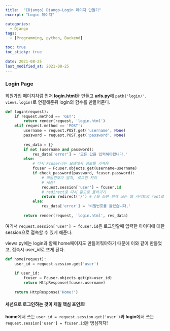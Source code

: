```yaml
---
title:  "[Django] Django-Login 페이지 만들기"
excerpt: "Login 페이지"

categories:
  - Django
tags:
  - [Programming, python, Backend]

toc: true
toc_sticky: true
 
date: 2021-08-25
last_modified_at: 2021-08-25
---
```

### Login Page
회원가입 페이지처럼 먼저 **login.html**을 만들고 **urls.py**에 ```path('login/', views.login)```로 연결해준뒤 login의 함수를 만들어준다.

```python
def login(request):
    if request.method == 'GET':
        return render(request, 'login.html')
    elif request.method == 'POST':
        username = request.POST.get('username', None)
        password = request.POST.get('password', None)
        
        res_data = {}
        if not (username and password):
            res_data['error'] = '모든 값을 입력해야합니다.'
        else:
            # 다시 Fcuser라는 모델에서 정보를 가져옴
            fcuser = Fcuser.objects.get(username=username)
            if check_password(password, fcuser.password):
                # 비밀번호가 일치, 로그인 처리
                # 세션!
                request.session['user'] = fcuser.id
                # redirect로 다시 홈으로 돌아가기
                return redirect('/') # /을 쓰면 현재 쓰는 웹 사이트의 root로 감
            else:
                res_data['error'] = '비밀번호를 틀렸습니다.'
        
        return render(request, 'login.html', res_data)
```
여기서 ```request.session['user'] = fcuser.id```은 로그인할때 입력한 아이디에 대한 session으로 접속할 수 있게 해준다.

views.py에는 login과 함께 home페이지도 만들어줘야하기 때문에 이와 같이 만들었고, 접속시 user_id로 뜨게 된다.
```python
def home(request):
    user_id = request.session.get('user')
    
    if user_id:
        fcuser = Fcuser.objects.get(pk=user_id)
        return HttpResponse(fcuser.username)
        
    return HttpResponse('Home!')
```

#### 세션으로 로그인하는 것이 제일 핵심 포인트!
**home**에서 쓰는 ```user_id = request.session.get('user')```과 **login**에서 쓰는 ```request.session['user'] = fcuser.id```을 명심하자!